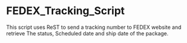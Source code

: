 # FEDEX_Tracking_Script

This script uses ReST to send a tracking number to FEDEX website and retrieve The status, Scheduled date and ship date of the package.
